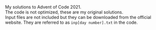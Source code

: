 My solutions to Advent of Code 2021.<br>
The code is not optimized, these are my original solutions.<br>
Input files are not included but they can be downloaded from the official website. They are referred to as `inp[day number].txt` in the code.
